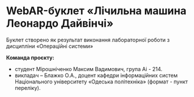 # WebAR-буклет «Лічильна машина Леонардо Дайвінчі»

Буклет створено як результат виконання лабораторної роботи з дисципліни
«Операційні системи»

**Команда проєкту:**

+ студент Мірошніченко Максим Вадимович, група Аі - 214.
+ викладач – Блажко О.А., доцент кафедри інформаційних систем Національного
університету «Одеська політехніка» (формат - пункт переліку).
